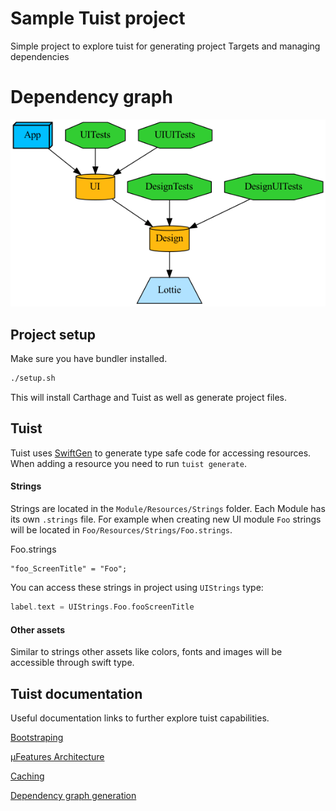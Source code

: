 # Sample Tuist project
Simple project to explore tuist for generating project Targets and managing dependencies

# Dependency graph
![Dependency Graph](./graph.png?raw=true "Dependency graph")

## Project setup

Make sure you have bundler installed.

```bash
./setup.sh
```

This will install Carthage and Tuist as well as generate project files.

## Tuist

Tuist uses [SwiftGen](https://github.com/SwiftGen/SwiftGen) to generate type safe code for accessing resources. When adding a resource you need to run `tuist generate`.

#### Strings

Strings are located in the `Module/Resources/Strings` folder. Each Module has its own `.strings` file. For example when creating new UI module `Foo` strings will be located in `Foo/Resources/Strings/Foo.strings`.


Foo.strings
```
"foo_ScreenTitle" = "Foo";
```

You can access these strings in project using `UIStrings` type:

```swift
label.text = UIStrings.Foo.fooScreenTitle
```

#### Other assets

Similar to strings other assets like colors, fonts and images will be accessible through swift type.

## Tuist documentation

Useful documentation links to further explore tuist capabilities.

[Bootstraping](https://docs.tuist.io/commands/scaffold)

[µFeatures Architecture](https://docs.tuist.io/building-at-scale/microfeatures)

[Caching](https://docs.tuist.io/building-at-scale/caching)

[Dependency graph generation](https://docs.tuist.io/commands/graph)